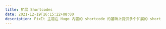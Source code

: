 ```yaml
---
title: 扩展 Shortcodes
date: 2021-12-19T16:15:22+08:00
description: FixIt 主题在 Hugo 内置的 shortcode 的基础上提供多个扩展的 shortcode。
---
```

